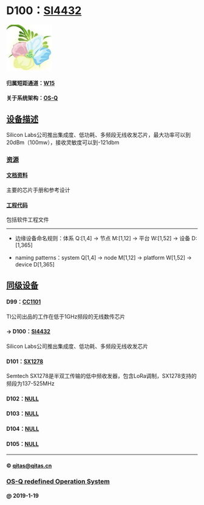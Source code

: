 ﻿# D100：[SI4432](https://github.com/OS-Q/D100)

[![sites](OS-Q/OS-Q.png)](http://www.OS-Q.com)

#### 归属短距通道：[W15](https://github.com/OS-Q/W15)

#### 关于系统架构：[OS-Q](https://github.com/OS-Q/OS-Q)

## [设备描述](https://github.com/OS-Q/D100/wiki) 

Silicon Labs公司推出集成度、低功耗、多频段无线收发芯片，最大功率可以到20dBm（100mw），接收灵敏度可以到-121dbm

### [资源](OS-Q/)

#### [文档资料](docs/)

主要的芯片手册和参考设计

#### [工程代码](project/)

包括软件工程文件


---

- 边缘设备命名规则：体系 Q:[1,4] -> 节点 M:[1,12] -> 平台 W:[1,52] -> 设备 D:[1,365]

- naming patterns：system Q[1,4] -> node M[1,12] -> platform W[1,52] -> device D[1,365]

## [同级设备](https://github.com/OS-Q/W15/wiki) 

#### D99：[CC1101](https://github.com/OS-Q/D99)

TI公司出品的工作在低于1GHz频段的无线数传芯片

#### -> D100：[SI4432](https://github.com/OS-Q/D100)

Silicon Labs公司推出集成度、低功耗、多频段无线收发芯片

#### D101：[SX1278](https://github.com/OS-Q/D101)

Semtech SX1278是半双工传输的低中频收发器，包含LoRa调制，SX1278支持的频段为137-525MHz

#### D102：[NULL](https://github.com/OS-Q/D102)



#### D103：[NULL](https://github.com/OS-Q/D103)



#### D104：[NULL](https://github.com/OS-Q/D104)



#### D105：[NULL](https://github.com/OS-Q/D105)



---

####  © qitas@qitas.cn
###  [OS-Q redefined Operation System](http://www.OS-Q.com)
####  @ 2019-1-19

